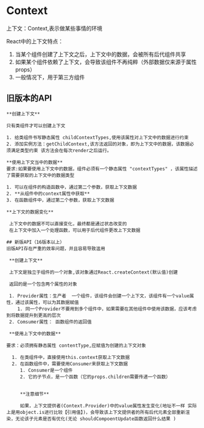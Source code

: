 # Context
 
 上下文：Context,表示做某些事情的环境 

 React中的上下文特点：

   1. 当某个组件创建了上下文之后，上下文中的数据，会被所有后代组件共享
   2. 如果某个组件依赖了上下文，会导致该组件不再纯粹（外部数据仅来源于属性props）
   3. 一般情况下，用于第三方组件

   ## 旧版本的API
    **创建上下文**

    只有类组件才可以创建上下文

    1. 给类组件书写静态属性 childContextTypes,使用该属性对上下文中的数据进行约束 
    2. 添加实例方法：getChildContext,该方法返回的对象，即为上下文中的数据，该数据必须满足类型约束 该方法会在每次render之后运行。

    **使用上下文当中的数据**
    要求:如果要使用上下文中的数据，组件必须有一个静态属性 "contextTypes" ，该属性描述了需要获取的上下文中的数据类型

    1. 可以在组件的构造函数中，通过第二个参数，获取上下文数据
    2. **从组件中的context属性中获取**
    3. 在函数组件中，通过第二个参数，获取上下文数据

    **上下文的数据变化**
 
     上下文中的数据不可以直接变化，最终都是通过状态改变的 
     在上下文中加入一个处理函数，可以用于后代组件更改上下文数据

    ## 新版API（16版本以上）
    旧版API存在严重的效率问题，并且容易导致滥用

     **创建上下文**

     上下文是独立于组件的一个对象,该对象通过React.createContext(默认值)创建

     返回的是一个包含两个属性的对象

     1. Provider属性：生产者  一个组件，该组件会创建一个上下文，该组件有一个value属性，通过该属性，可以为其数据赋值
        1. 同一个Provider不要用到多个组件中，如果需要在其他组件中使用该数据，应该考虑到将数据提升到更高的层次
     2. Comsumer属性： 函数组件的返回值

     **使用上下文中的数据**

    要求：必须拥有静态属性 contentType,应赋值为创建的上下文对象 

      1. 在类组件中，直接使用this.context获取上下文数据
      2. 在函数组件中，需要使用Consumer来获取上下文数据
         1. Consumer是一个组件
         2. 它的子节点，是一个函数（它的props.children需要传递一个函数）


         **注意细节**

         如果，上下文提供者(Context.Provider)中的value属性发生变化(地址不一样 实际上是用object.is进行比较【引用值】)，会导致该上下文提供者的所有后代元素全部重新渲染，无论该子元素是否有优化(无论 shouldCompoentUpdate函数返回什么结果 )

